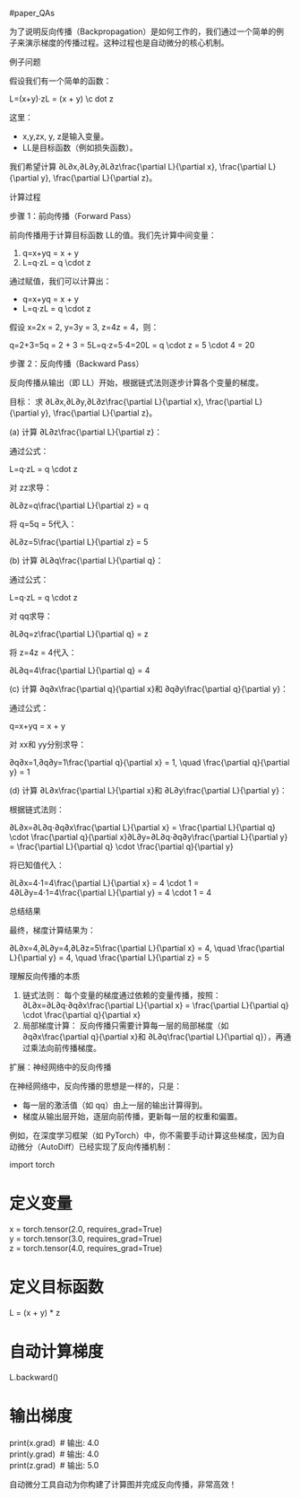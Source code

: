 #paper_QAs 

为了说明反向传播（Backpropagation）是如何工作的，我们通过一个简单的例子来演示梯度的传播过程。这种过程也是自动微分的核心机制。

例子问题

假设我们有一个简单的函数：

L=(x+y)⋅zL = (x + y) \c dot z

这里：

- x,y,zx, y, z是输入变量。
- LL是目标函数（例如损失函数）。

我们希望计算 ∂L∂x,∂L∂y,∂L∂z\frac{\partial L}{\partial x}, \frac{\partial L}{\partial y}, \frac{\partial L}{\partial z}。

计算过程

步骤 1：前向传播（Forward Pass）

前向传播用于计算目标函数 LL的值。我们先计算中间变量：

1. q=x+yq = x + y
2. L=q⋅zL = q \cdot z

通过赋值，我们可以计算出：

- q=x+yq = x + y
- L=q⋅zL = q \cdot z

假设 x=2x = 2, y=3y = 3, z=4z = 4，则：

q=2+3=5q = 2 + 3 = 5L=q⋅z=5⋅4=20L = q \cdot z = 5 \cdot 4 = 20

步骤 2：反向传播（Backward Pass）

反向传播从输出（即 LL）开始，根据链式法则逐步计算各个变量的梯度。

目标： 求 ∂L∂x,∂L∂y,∂L∂z\frac{\partial L}{\partial x}, \frac{\partial L}{\partial y}, \frac{\partial L}{\partial z}。

(a) 计算 ∂L∂z\frac{\partial L}{\partial z}：

通过公式：

L=q⋅zL = q \cdot z

对 zz求导：

∂L∂z=q\frac{\partial L}{\partial z} = q

将 q=5q = 5代入：

∂L∂z=5\frac{\partial L}{\partial z} = 5

(b) 计算 ∂L∂q\frac{\partial L}{\partial q}：

通过公式：

L=q⋅zL = q \cdot z

对 qq求导：

∂L∂q=z\frac{\partial L}{\partial q} = z

将 z=4z = 4代入：

∂L∂q=4\frac{\partial L}{\partial q} = 4

(c) 计算 ∂q∂x\frac{\partial q}{\partial x}和 ∂q∂y\frac{\partial q}{\partial y}：

通过公式：

q=x+yq = x + y

对 xx和 yy分别求导：

∂q∂x=1,∂q∂y=1\frac{\partial q}{\partial x} = 1, \quad \frac{\partial q}{\partial y} = 1

(d) 计算 ∂L∂x\frac{\partial L}{\partial x}和 ∂L∂y\frac{\partial L}{\partial y}：

根据链式法则：

∂L∂x=∂L∂q⋅∂q∂x\frac{\partial L}{\partial x} = \frac{\partial L}{\partial q} \cdot \frac{\partial q}{\partial x}∂L∂y=∂L∂q⋅∂q∂y\frac{\partial L}{\partial y} = \frac{\partial L}{\partial q} \cdot \frac{\partial q}{\partial y}

将已知值代入：

∂L∂x=4⋅1=4\frac{\partial L}{\partial x} = 4 \cdot 1 = 4∂L∂y=4⋅1=4\frac{\partial L}{\partial y} = 4 \cdot 1 = 4

总结结果

最终，梯度计算结果为：

∂L∂x=4,∂L∂y=4,∂L∂z=5\frac{\partial L}{\partial x} = 4, \quad \frac{\partial L}{\partial y} = 4, \quad \frac{\partial L}{\partial z} = 5

理解反向传播的本质

1. 链式法则： 每个变量的梯度通过依赖的变量传播，按照：  
    ∂L∂x=∂L∂q⋅∂q∂x\frac{\partial L}{\partial x} = \frac{\partial L}{\partial q} \cdot \frac{\partial q}{\partial x}
2. 局部梯度计算： 反向传播只需要计算每一层的局部梯度（如 ∂q∂x\frac{\partial q}{\partial x}和 ∂L∂q\frac{\partial L}{\partial q}），再通过乘法向前传播梯度。

扩展：神经网络中的反向传播

在神经网络中，反向传播的思想是一样的，只是：

- 每一层的激活值（如 qq）由上一层的输出计算得到。
- 梯度从输出层开始，逐层向前传播，更新每一层的权重和偏置。

例如，在深度学习框架（如 PyTorch）中，你不需要手动计算这些梯度，因为自动微分（AutoDiff）已经实现了反向传播机制：

import torch

# 定义变量  
x = torch.tensor(2.0, requires_grad=True)  
y = torch.tensor(3.0, requires_grad=True)  
z = torch.tensor(4.0, requires_grad=True)

# 定义目标函数  
L = (x + y) * z

# 自动计算梯度  
L.backward()

# 输出梯度  
print(x.grad)  # 输出: 4.0  
print(y.grad)  # 输出: 4.0  
print(z.grad)  # 输出: 5.0

自动微分工具自动为你构建了计算图并完成反向传播，非常高效！